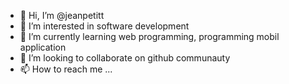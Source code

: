 - 👋 Hi, I’m @jeanpetitt
- 👀 I’m interested in software development
- 🌱 I’m currently learning web programming, programming mobil application
- 💞️ I’m looking to collaborate on github communauty
- 📫 How to reach me ...

<!---
jeanpetitt/jeanpetitt is a ✨ special ✨ repository because its `README.md` (this file) appears on your GitHub profile.
You can click the Preview link to take a look at your changes.
--->
